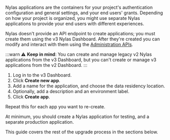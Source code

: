 Nylas applications are the containers for your project's authentication configuration and general settings, and your end users' grants. Depending on how your project is organized, you might use separate Nylas applications to provide your end users with different experiences.

Nylas doesn't provide an API endpoint to create applications; you must create them using the v3 Nylas Dashboard. After they're created you can modify and interact with them using the [Administration APIs](https://developer.nylas.com/docs/api/v3/admin/#tag--Applications).

:::warn
⚠️ **Keep in mind**: You can create and manage legacy v2 Nylas applications from the v3 Dashboard, but you can't create or manage v3 applications from the v2 Dashboard.
:::

1. Log in to the v3 Dashboard.
2. Click **Create new app**.
3. Add a name for the application, and choose the data residency location.
4. Optionally, add a description and an environment label.
5. Click **Create app**.

Repeat this for each app you want to re-create.

At minimum, you should create a Nylas application for testing, and a separate production application.

This guide covers the rest of the upgrade process in the sections below.
